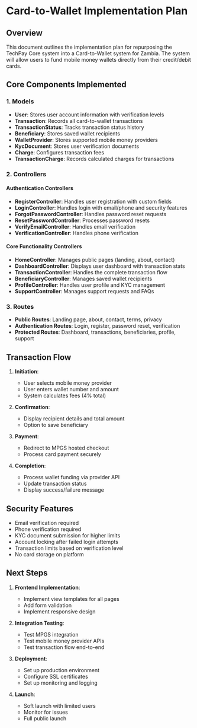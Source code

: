 # Card-to-Wallet Implementation Plan

## Overview

This document outlines the implementation plan for repurposing the TechPay Core system into a Card-to-Wallet system for Zambia. The system will allow users to fund mobile money wallets directly from their credit/debit cards.

## Core Components Implemented

### 1. Models

- **User**: Stores user account information with verification levels
- **Transaction**: Records all card-to-wallet transactions
- **TransactionStatus**: Tracks transaction status history
- **Beneficiary**: Stores saved wallet recipients
- **WalletProvider**: Stores supported mobile money providers
- **KycDocument**: Stores user verification documents
- **Charge**: Configures transaction fees
- **TransactionCharge**: Records calculated charges for transactions

### 2. Controllers

#### Authentication Controllers
- **RegisterController**: Handles user registration with custom fields
- **LoginController**: Handles login with email/phone and security features
- **ForgotPasswordController**: Handles password reset requests
- **ResetPasswordController**: Processes password resets
- **VerifyEmailController**: Handles email verification
- **VerificationController**: Handles phone verification

#### Core Functionality Controllers
- **HomeController**: Manages public pages (landing, about, contact)
- **DashboardController**: Displays user dashboard with transaction stats
- **TransactionController**: Handles the complete transaction flow
- **BeneficiaryController**: Manages saved wallet recipients
- **ProfileController**: Handles user profile and KYC management
- **SupportController**: Manages support requests and FAQs

### 3. Routes

- **Public Routes**: Landing page, about, contact, terms, privacy
- **Authentication Routes**: Login, register, password reset, verification
- **Protected Routes**: Dashboard, transactions, beneficiaries, profile, support

## Transaction Flow

1. **Initiation**:
   - User selects mobile money provider
   - User enters wallet number and amount
   - System calculates fees (4% total)

2. **Confirmation**:
   - Display recipient details and total amount
   - Option to save beneficiary

3. **Payment**:
   - Redirect to MPGS hosted checkout
   - Process card payment securely

4. **Completion**:
   - Process wallet funding via provider API
   - Update transaction status
   - Display success/failure message

## Security Features

- Email verification required
- Phone verification required
- KYC document submission for higher limits
- Account locking after failed login attempts
- Transaction limits based on verification level
- No card storage on platform

## Next Steps

1. **Frontend Implementation**:
   - Implement view templates for all pages
   - Add form validation
   - Implement responsive design

2. **Integration Testing**:
   - Test MPGS integration
   - Test mobile money provider APIs
   - Test transaction flow end-to-end

3. **Deployment**:
   - Set up production environment
   - Configure SSL certificates
   - Set up monitoring and logging

4. **Launch**:
   - Soft launch with limited users
   - Monitor for issues
   - Full public launch
